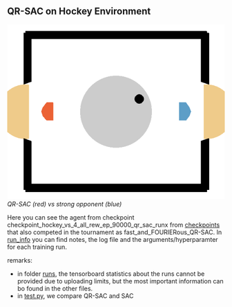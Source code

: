 ## QR-SAC on Hockey Environment

![QR-SAC vs strong opponent](../../assets/qr_sac_runx_vs_strong_opp.gif)  
*QR-SAC (red) vs strong opponent (blue)*

Here you can see the agent from checkpoint checkpoint_hockey_vs_4_all_rew_ep_90000_qr_sac_runx from [checkpoints](./checkpoints/) that also competed in the tournament as fast_and_FOURIERous_QR-SAC. In [run_info](./run_info/) you can find notes, the log file and the arguments/hyperparamter for each training run.  

remarks: 
- in folder [runs](./runs/), the tensorboard statistics about the runs cannot be provided due to uploading limits, but the most important information can bo found in the other files. 
-  in [test.py](./test.py), we compare QR-SAC and SAC